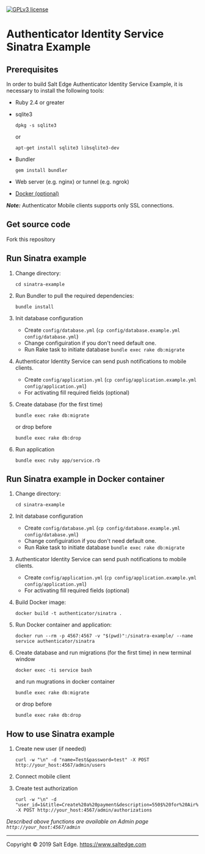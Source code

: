 [![GPLv3 license](https://img.shields.io/badge/License-GPLv3-blue.svg)](http://perso.crans.org/besson/LICENSE.html)
# Authenticator Identity Service Sinatra Example

## Prerequisites

In order to build Salt Edge Authenticator Identity Service Example, it is necessary to install the following tools:

* Ruby 2.4 or greater  

* sqlite3  
	```
	dpkg -s sqlite3
	```
	or
	```
	apt-get install sqlite3 libsqlite3-dev
	```

* Bundler  
	```
	gem install bundler
	```

* Web server (e.g. nginx) or tunnel (e.g. ngrok)  
  
* [Docker (optional)](https://www.docker.com/)  

***Note:*** Authenticator Mobile clients supports only SSL connections.  

## Get source code

Fork this repository  

## Run Sinatra example

1. Change directory:
	```
	cd sinatra-example
	```

1. Run Bundler to pull the required dependencies:
	```
	bundle install
	```

1. Init database configuration
    * Create `config/database.yml` (`cp config/database.example.yml config/database.yml`)
    * Change configuiration if you don't need default one.
    * Run Rake task to initiate database `bundle exec rake db:migrate`

1. Authenticator Identity Service can send push notifications to mobile clients. 
    * Create `config/application.yml` (`cp config/application.example.yml config/application.yml`)
    * For activating fill required fields (optional)

1. Create database (for the first time)
	```
	bundle exec rake db:migrate
	```
	or drop before
	```
	bundle exec rake db:drop
	```

1. Run application
	```
	bundle exec ruby app/service.rb
	```

## Run Sinatra example in Docker container

1. Change directory:
	```
	cd sinatra-example
	```

1. Init database configuration
    * Create `config/database.yml` (`cp config/database.example.yml config/database.yml`)
    * Change configuiration if you don't need default one.
    * Run Rake task to initiate database `bundle exec rake db:migrate`

1. Authenticator Identity Service can send push notifications to mobile clients. 
    * Create `config/application.yml` (`cp config/application.example.yml config/application.yml`)
    * For activating fill required fields (optional)

1. Build Docker image:
	```
	docker build -t authenticator/sinatra .
	```

1. Run Docker container and application:
	```
	docker run --rm -p 4567:4567 -v "$(pwd)":/sinatra-example/ --name service authenticator/sinatra
	```

1. Create database and run migrations (for the first time)
	in new terminal window
	```
	docker exec -ti service bash
	```
	and run mugrations in docker container
	```
	bundle exec rake db:migrate
	```
	or drop before
	```
	bundle exec rake db:drop
	```

## How to use Sinatra example
  
1. Create new user (if needed)  
	```
	curl -w "\n" -d "name=Test&password=test" -X POST http://your_host:4567/admin/users
	```

1. Connect mobile client  

1. Create test authorization  
	```
	curl -w "\n" -d "user_id=1&title=Create%20a%20payment&description=550$%20for%20Air%20America&authorization_code=123456789" -X POST http://your_host:4567/admin/authorizations
	```

_Described above functions are available on Admin page `http://your_host:4567/admin`_
  
----
Copyright © 2019 Salt Edge. https://www.saltedge.com  
